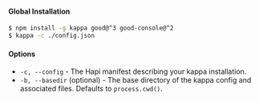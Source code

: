#### Global Installation
```bash
$ npm install -g kappa good@^3 good-console@^2
$ kappa -c ./config.json
```


#### Options
- `-c, --config` - The Hapi manifest describing your kappa installation.
- `-b, --basedir` (optional) - The base directory of the kappa config and associated files. Defaults to `process.cwd()`.

